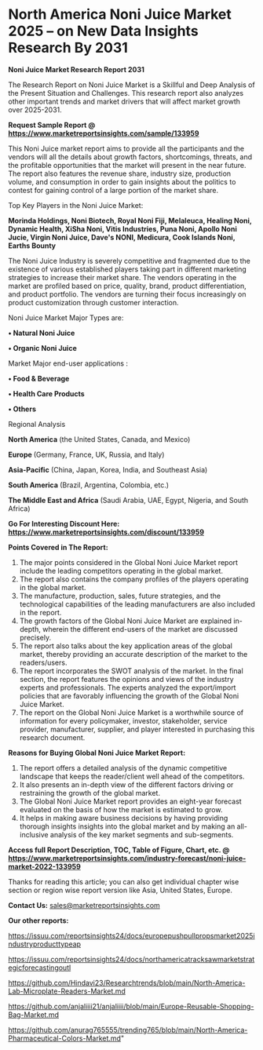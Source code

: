 # North America Noni Juice Market 2025 – on New Data Insights Research By 2031

<strong>Noni Juice Market Research Report 2031</strong>

The Research Report on Noni Juice Market is a Skillful and Deep Analysis of the Present Situation and Challenges. This research report also analyzes other important trends and market drivers that will affect market growth over 2025-2031.

<strong>Request Sample Report @ <a href=https://www.marketreportsinsights.com/sample/133959>https://www.marketreportsinsights.com/sample/133959</a></strong>

This Noni Juice market report aims to provide all the participants and the vendors will all the details about growth factors, shortcomings, threats, and the profitable opportunities that the market will present in the near future. The report also features the revenue share, industry size, production volume, and consumption in order to gain insights about the politics to contest for gaining control of a large portion of the market share.

Top Key Players in the Noni Juice Market:

<strong>Morinda Holdings, Noni Biotech, Royal Noni Fiji, Melaleuca, Healing Noni, Dynamic Health, XiSha Noni, Vitis Industries, Puna Noni, Apollo Noni Jucie, Virgin Noni Juice, Dave's NONI, Medicura, Cook Islands Noni, Earths Bounty</strong>

The Noni Juice Industry is severely competitive and fragmented due to the existence of various established players taking part in different marketing strategies to increase their market share. The vendors operating in the market are profiled based on price, quality, brand, product differentiation, and product portfolio. The vendors are turning their focus increasingly on product customization through customer interaction.

Noni Juice Market Major Types are:

<strong>• Natural Noni Juice

• Organic Noni Juice</strong>

Market Major end-user applications :

<strong>• Food & Beverage

• Health Care Products

• Others</strong>

Regional Analysis

</u><strong><b>North America</b></strong> (the United States, Canada, and Mexico)

<strong><b>Europe </b></strong>(Germany, France, UK, Russia, and Italy)

<strong><b>Asia-Pacific</b></strong> (China, Japan, Korea, India, and Southeast Asia)

<strong><b>South America</b></strong> (Brazil, Argentina, Colombia, etc.)

<strong><b>The Middle East and Africa</b></strong> (Saudi Arabia, UAE, Egypt, Nigeria, and South Africa)

<strong>Go For Interesting Discount Here: <a href=https://www.marketreportsinsights.com/discount/133959>https://www.marketreportsinsights.com/discount/133959</a></strong>

<strong>Points Covered in The Report:</strong>
<ol>
  <li>The major points considered in the Global Noni Juice Market report include the leading competitors operating in the global market.</li>
  <li>The report also contains the company profiles of the players operating in the global market.</li>
  <li>The manufacture, production, sales, future strategies, and the technological capabilities of the leading manufacturers are also included in the report.</li>
  <li>The growth factors of the Global Noni Juice Market are explained in-depth, wherein the different end-users of the market are discussed precisely.</li>
  <li>The report also talks about the key application areas of the global market, thereby providing an accurate description of the market to the readers/users.</li>
  <li>The report incorporates the SWOT analysis of the market. In the final section, the report features the opinions and views of the industry experts and professionals. The experts analyzed the export/import policies that are favorably influencing the growth of the Global Noni Juice Market.</li>
  <li>The report on the Global Noni Juice Market is a worthwhile source of information for every policymaker, investor, stakeholder, service provider, manufacturer, supplier, and player interested in purchasing this research document.</li>
</ol>
<strong>Reasons for Buying Global Noni Juice Market Report:</strong>

<ol>
  <li>The report offers a detailed analysis of the dynamic competitive landscape that keeps the reader/client well ahead of the competitors.</li>
  <li>It also presents an in-depth view of the different factors driving or restraining the growth of the global market.</li>
  <li>The Global Noni Juice Market report provides an eight-year forecast evaluated on the basis of how the market is estimated to grow.</li>
  <li>It helps in making aware business decisions by having providing thorough insights insights into the global market and by making an all-inclusive analysis of the key market segments and sub-segments.</li>
</ol>
<strong>Access full Report Description, TOC, Table of Figure, Chart, etc. @ <a href=https://www.marketreportsinsights.com/industry-forecast/noni-juice-market-2022-133959>https://www.marketreportsinsights.com/industry-forecast/noni-juice-market-2022-133959</a></strong>


Thanks for reading this article; you can also get individual chapter wise section or region wise report version like Asia, United States, Europe.

<strong>Contact Us:</strong>
sales@marketreportsinsights.com

<strong>Our other reports:</strong>

<a href=https://issuu.com/reportsinsights24/docs/europepushpullpropsmarket2025industryproducttypeap>https://issuu.com/reportsinsights24/docs/europepushpullpropsmarket2025industryproducttypeap</a>

<a href=https://issuu.com/reportsinsights24/docs/northamericatracksawmarketstrategicforecastingoutl>https://issuu.com/reportsinsights24/docs/northamericatracksawmarketstrategicforecastingoutl</a>

<a href=https://github.com/Hindavi23/Researchtrends/blob/main/North-America-Lab-Microplate-Readers-Market.md>https://github.com/Hindavi23/Researchtrends/blob/main/North-America-Lab-Microplate-Readers-Market.md</a>

<a href=https://github.com/anjaliiii21/anjaliiii/blob/main/Europe-Reusable-Shopping-Bag-Market.md>https://github.com/anjaliiii21/anjaliiii/blob/main/Europe-Reusable-Shopping-Bag-Market.md</a>

<a href=https://github.com/anurag765555/trending765/blob/main/North-America-Pharmaceutical-Colors-Market.md>https://github.com/anurag765555/trending765/blob/main/North-America-Pharmaceutical-Colors-Market.md</a>"
